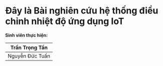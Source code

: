 # Đây là Bài nghiên cứu hệ thống điều chỉnh nhiệt độ ứng dụng IoT
**Sinh viên thực hiện:**

|Trần Trọng Tấn |
|---------------|
|Nguyễn Đức Tuấn|
